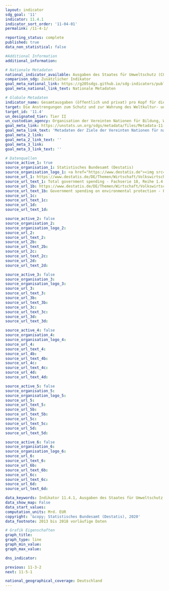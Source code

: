 ```yaml
---
layout: indicator
sdg_goal: '11'
indicator: 11.4.1
indicator_sort_order: '11-04-01'
permalink: /11-4-1/

reporting_status: complete
published: true
data_non_statistical: false

#Additional Information
additional_information: 

# Nationale Metadaten
national_indicator_available: Ausgaben des Staates für Umweltschutz (COFOG Gruppe 5) <br>Ausgaben des Staates für Freizeitgestaltung, Sport, Kultur und Religion (COFOG Gruppe 8)
comparison_sdg: Zusätzlicher Indikator
goal_meta_national_link: https://g205sdgs.github.io/sdg-indicators/public/MetaDe/11.4.1.pdf
goal_meta_national_link_text: Nationale Metadaten

# Globale Metadaten
indicator_name: Gesamtausgaben (öffentlich und privat) pro Kopf für die Bewahrung, den Schutz und die Erhaltung des Kultur- und Naturerbes, nach Art des Erbes (Kultur, Natur, gemischt und durch das Welterbezentrum ernannt), Regierungsebene (national, regional und lokal/kommunal), Art der Ausgabe (Betriebsausgabe/Investition) und Art der privaten Finanzierung (Sachspenden, privater gemeinnütziger Sektor und Förderer)
target: Die Anstrengungen zum Schutz und zur Wahrung des Weltkultur- und -naturerbes verstärken
target_id: '11.4'
un_designated_tier: Tier II
un_custodian_agency: Organisation der Vereinten Nationen für Bildung, Wissenschaft und Kultur (UNESCO)
goal_meta_link: https://unstats.un.org/sdgs/metadata/files/Metadata-11-04-01.pdf
goal_meta_link_text: 'Metadaten der Ziele der Vereinten Nationen für nachhaltige Entwicklung'
goal_meta_2_link: 
goal_meta_2_link_text: ''
goal_meta_3_link: 
goal_meta_3_link_text: ''

# Datenquellen
source_active_1: true
source_organisation_1: Statistisches Bundesamt (Destatis)
source_organisation_logo_1: <a href="https://www.destatis.de"><img src="https://g205sdgs.github.io/sdg-indicators/public/logos/destatis.png" alt="Logo destatis" /></a>
source_url_1: https://www.destatis.de/DE/Themen/Wirtschaft/Volkswirtschaftliche-Gesamtrechnungen-Inlandsprodukt/_inhalt.html
source_url_text_1: Total government spending - Fachserie 18, Reihe 1.4 – 2017
source_url_1b: https://www.destatis.de/DE/Themen/Wirtschaft/Volkswirtschaftliche-Gesamtrechnungen-Inlandsprodukt/_inhalt.html
source_url_text_1b: Government spending on environmental protection - Fachserie 18, Reihe 1.4 – 2017
source_url_1c: 
source_url_text_1c: 
source_url_1d: 
source_url_text_1d: 

source_active_2: false
source_organisation_2: 
source_organisation_logo_2: 
source_url_2: 
source_url_text_2: 
source_url_2b: 
source_url_text_2b: 
source_url_2c: 
source_url_text_2c: 
source_url_2d: 
source_url_text_2d: 

source_active_3: false
source_organisation_3: 
source_organisation_logo_3: 
source_url_3: 
source_url_text_3: 
source_url_3b: 
source_url_text_3b: 
source_url_3c: 
source_url_text_3c: 
source_url_3d: 
source_url_text_3d: 

source_active_4: false
source_organisation_4: 
source_organisation_logo_4: 
source_url_4: 
source_url_text_4: 
source_url_4b: 
source_url_text_4b: 
source_url_4c: 
source_url_text_4c: 
source_url_4d: 
source_url_text_4d: 

source_active_5: false
source_organisation_5: 
source_organisation_logo_5: 
source_url_5: 
source_url_text_5: 
source_url_5b: 
source_url_text_5b: 
source_url_5c: 
source_url_text_5c: 
source_url_5d: 
source_url_text_5d: 

source_active_6: false
source_organisation_6: 
source_organisation_logo_6: 
source_url_6: 
source_url_text_6: 
source_url_6b: 
source_url_text_6b: 
source_url_6c: 
source_url_text_6c: 
source_url_6d: 
source_url_text_6d: 

data_keywords: Indikator 11.4.1, Ausgaben des Staates für Umweltschutz (COFOG Gruppe 5), Ausgaben des Staates für Freizeitgestaltung, Sport, Kultur und Religion (COFOG Gruppe 8), Organisation der Vereinten Nationen für Bildung, Wissenschaft und Kultur (UNESCO)
data_show_map: False
data_start_values:
computation_units: Mrd. EUR
copyright: '&copy; Statistisches Bundesamt (Destatis), 2020'
data_footnote: 2013 bis 2018 vorläufige Daten

# Grafik Eigenschaften
graph_title: 
graph_type: line
graph_min_value: 
graph_max_value: 

dns_indicator: 

previous: 11-3-2
next: 11-5-1

national_geographical_coverage: Deutschland
---
```


